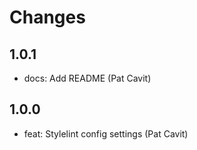 # Changes

## 1.0.1

- docs: Add README (Pat Cavit)

## 1.0.0

- feat: Stylelint config settings (Pat Cavit)
